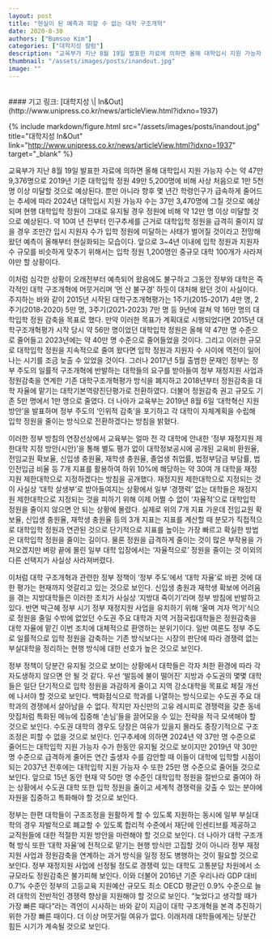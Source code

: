 ```yaml
---
layout: post
title: "현실이 된 예측과 피할 수 없는 대학 구조개혁"
date: 2020-8-30
authors: ["Bumsoo Kim"]
categories: ["대학지성 칼럼"]
description: "교육부가 지난 8월 19일 발표한 자료에 의하면 올해 대학입시 지원 가능자 수는 약 47만 9,376명으로 2019년 기준 대학입학 정원 49만 5,200명에 비해 사상 처음으로 1만 5천 명 이상 미달할 것으로 예상된다."
thumbnail: "/assets/images/posts/inandout.jpg"
image: ""
---
```


<br>
#### 기고 링크: [대학지성 \| In&Out](http://www.unipress.co.kr/news/articleView.html?idxno=1937)

{% include markdown/figure.html src="/assets/images/posts/inandout.jpg" title="대학지성 In&Out" link="http://www.unipress.co.kr/news/articleView.html?idxno=1937" target="_blank" %}

교육부가 지난 8월 19일 발표한 자료에 의하면 올해 대학입시 지원 가능자 수는 약 47만 9,376명으로 2019년 기준 대학입학 정원 49만 5,200명에 비해 사상 처음으로 1만 5천 명 이상 미달할 것으로 예상된다. 뿐만 아니라 향후 몇 년간 학령인구가 급속하게 줄어드는 추세에 따라 2024년 대학입시 지원 가능자 수는 37만 3,470명에 그칠 것으로 예상되며 현행 대학입학 정원이 그대로 유지될 경우 정원에 비해 약 12만 명 이상 미달할 것으로 예상된다. 약 10여 년 전부터 인구추세를 근거로 대학입학 정원을 급격히 줄이지 않을 경우 조만간 입시 지원자 수가 입학 정원에 미달하는 사태가 벌어질 것이라고 전망해 왔던 예측이 올해부터 현실화되는 모습이다. 앞으로 3~4년 이내에 입학 정원과 지원자 수 규모를 비슷하게 맞추기 위해서는 입학 정원 1,200명인 중규모 대학 100개가 사라져야만 할 상황이다.

이처럼 심각한 상황이 오래전부터 예측되어 왔음에도 불구하고 그동안 정부와 대학은 즉각적인 대학 구조개혁에 머뭇거리며 ‘먼 산 불구경’ 하듯이 대처해 왔던 것이 사실이다. 주지하는 바와 같이 2015년 시작된 대학구조개혁평가는 1주기(2015-2017) 4만 명, 2주기(2018-2020) 5만 명, 3주기(2021-2023) 7만 명 등 9년에 걸쳐 약 16만 명의 대학입학 정원 감축을 목표로 했다. 만약 이러한 목표가 계획대로 시행되었다면 2015년 대학구조개혁평가 시작 당시 약 56만 명이었던 대학입학 정원은 올해 약 47만 명 수준으로 줄어들고 2023년에는 약 40만 명 수준으로 줄어들었을 것이다. 그리고 이러한 규모로 대학입학 정원을 지속적으로 줄여 왔다면 입학 정원과 지원자 수 사이에 역전이 일어나는 시기를 조금 늦출 수 있었을 것이다. 그러나 2017년 5월 출범한 문재인 정부는 정부 주도의 일률적 구조개혁에 반발하는 대학들의 요구를 받아들여 정부 재정지원 사업과 정원감축을 연계한 기존 대학구조개혁평가 방식을 폐지하고 2018년부터 정원감축을 대학 자율에 맡기는 대학기본역량진단평가로 전환하였다. 더불어 정원감축 권고 규모도 기존 5만 명에서 1만 명으로 줄였다. 더 나아가 교육부는 2019년 8월 6일 ‘대학혁신 지원방안’을 발표하며 정부 주도의 ‘인위적 감축’을 포기하고 각 대학이 자체계획을 수립해 입학 정원을 줄이는 방식으로 전환하겠다는 방침을 밝혔다.

이러한 정부 방침의 연장선상에서 교육부는 얼마 전 각 대학에 안내한 ‘정부 재정지원 제한대학 지정 방안(시안)’을 통해 별도 평가 없이 대학정보공시에 공개된 교육비 환원율, 전임교원 확보율, 신입생 충원율, 재학생 충원율, 졸업생 취업률, 법정부담금 부담률, 법인전입금 비율 등 7개 지표를 활용하여 하위 10%에 해당하는 약 30여 개 대학을 재정지원 제한대학으로 지정하겠다는 방침을 공개했다. 재정지원 제한대학으로 지정되는 것이 사실상 ‘대학 살생부’로 받아들여지는 상황에서 일부 ‘경쟁력’ 없는 대학들은 재정지원 제한대학으로 지정되는 것을 피하기 위해 이제 어쩔 수 없이 ‘자율적’으로 대학입학 정원을 줄이지 않으면 안 되는 상황에 몰렸다. 실제로 위의 7개 지표 가운데 전임교원 확보율, 신입생 충원율, 재학생 충원율 등의 3개 지표는 지표를 계산할 때 분모가 직접적으로 대학입학 정원과 연관된 것으로 단기적으로 지표를 높이는 가장 빠르고 확실한 방법은 대학입학 정원을 줄이는 길이다. 물론 정원을 급격하게 줄이는 것이 많은 부작용을 가져오겠지만 벼랑 끝에 몰린 일부 대학 입장에서는 ‘자율적으로’ 정원을 줄이는 것 이외의 다른 선택지가 사실상 사라져버렸다.

이처럼 대학 구조개혁과 관련한 정부 정책이 ‘정부 주도’에서 ‘대학 자율’로 바뀐 것에 대한 평가는 현재까지 엇갈리고 있는 것으로 보인다. 신입생 충원과 재학생 확보에 어려움을 겪는 지방대학들은 이러한 조치가 사실상 ‘지방대 죽이기’라며 정부 방침에 반발하고 있다. 반면 박근혜 정부 시기 정부 재정지원 사업을 유치하기 위해 ‘울며 겨자 먹기’식으로 정원을 줄일 수밖에 없었던 수도권 주요 대학과 지역 거점국립대학들은 정원감축을 대학 자율에 맡긴 이번 조치에 대체적으로 환영하는 분위기이다. 일반 여론도 정부 주도로 일률적으로 입학 정원을 감축하는 기존 방식보다는 시장의 판단에 따라 경쟁력 없는 부실대학을 정리하는 현행 방식에 대한 선호가 높은 것으로 보인다.

정부 정책이 당분간 유지될 것으로 보이는 상황에서 대학들은 각자 처한 환경에 따라 각자도생하지 않으면 안 될 것 같다. 우선 ‘발등에 불이 떨어진’ 지방과 수도권의 몇몇 대학들은 일단 단기적으로 입학 정원을 과감하게 줄이고 지역 강소대학을 목표로 체질 개선에 나서야 할 것으로 보인다. 백화점식으로 학과를 나열하는 방식으로는 수도권 주요 대학과의 경쟁에서 살아남을 수 없다. 작지만 자신만의 고유 레시피로 경쟁력을 갖춘 동네 맛집처럼 특화된 메뉴에 집중해 ‘손님’들을 끌어모을 수 있는 전략을 적극 모색해야 할 것으로 보인다. 수도권 대학의 경우도 당장은 여유가 있을지 몰라도 중장기적으로 구조조정은 피할 수 없을 것으로 보인다. 인구추세에 의하면 2024년 약 37만 명 수준으로 줄어드는 대학입학 지원 가능자 수가 한동안 유지될 것으로 보이지만 2019년 약 30만 명 수준으로 급격하게 줄어든 연간 출생자 수를 감안할 때 이들이 대학에 입학할 시점이 되는 2037년 전후에는 대학입학 지원 가능자 수 또한 25만 명 수준으로 줄어들 것으로 보인다. 앞으로 15년 동안 현재 약 50만 명 수준인 대학입학 정원을 절반으로 줄여야 하는 상황에서 수도권 대학 또한 입학 정원을 줄이고 세계적 경쟁력을 갖출 수 있는 분야에 자원을 집중하고 특화해야 할 것으로 보인다.

정부는 한편 대학들이 구조조정을 원활하게 할 수 있도록 지원하는 동시에 일부 부실대학의 경우 자발적으로 폐교할 수 있도록 합리적 수준에서 재단에 인센티브를 제공하고 교직원들에 대한 적절한 지원 방안을 마련해야 할 것으로 보인다. 더 나아가 대학 구조개혁 방식 또한 ‘대학 자율’에 전적으로 맡기는 현행 방식만 고집할 것이 아니라 정부 재정지원 사업과 정원감축을 연계하는 과거 방식을 일정 정도 병행하는 것이 필요할 것으로 보인다. 정부 재정지원 사업에 선정될 정도로 경쟁력 있는 대학도 고통분담 차원에서 소규모라도 정원감축은 불가피해 보인다. 이와 더불어 2016년 기준 우리나라 GDP 대비 0.7% 수준인 정부의 고등교육 지원예산 규모도 최소 OECD 평균인 0.9% 수준으로 늘려 대학의 전반적인 경쟁력 향상을 지원해야 할 것으로 보인다. “늦었다고 생각할 때가 가장 빠른 때다”라는 격언이 시사하는 바와 같이 지금이 대학 구조개혁을 본격 추진하기 위한 가장 빠른 때이다. 더 이상 머뭇거릴 여유가 없다. 이래저래 대학들에게는 당분간 힘든 시기가 계속될 것으로 보인다.

<br>
